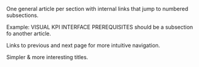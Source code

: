One general article per section with internal links that jump to numbered subsections.

Example: VISUAL KPI INTERFACE PREREQUISITES should be a subsection fo another article.

Links to previous and next page for more intuitive navigation.

Simpler & more interesting titles.
